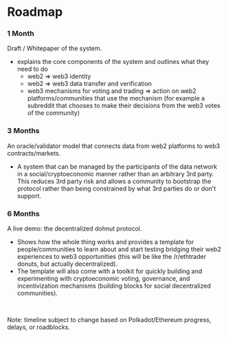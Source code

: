 # Roadmap

### 1 Month
Draft / Whitepaper of the system.
- explains the core components of the system and outlines what they need to do
  - web2 => web3 identity
  - web2 => web3 data transfer and verification
  - web3 mechanisms for voting and trading => action on web2 platforms/communities that use the mechanism (for example a subreddit that chooses to make their decisions from the web3 votes of the community)

### 3 Months
An oracle/validator model that connects data from web2 platforms to web3 contracts/markets.
- A system that can be managed by the participants of the data network in a social/cryptoeconomic manner rather than an arbitrary 3rd party. This reduces 3rd party risk and allows a community to bootstrap the protocol rather than being constrained by what 3rd parties do or don't support.

### 6 Months
A live demo: the decentralized dohnut protocol.
- Shows how the whole thing works and provides a template for people/communities to learn about and start testing bridging their web2 experiences to web3 opportunities (this will be like the /r/ethtrader donuts, but actually decentralized).
- The template will also come with a toolkit for quickly building and experimenting with cryptoeconomic voting, governance, and incentivization mechanisms (building blocks for social decentralized communities).

<br>

Note: timeline subject to change based on Polkadot/Ethereum progress, delays, or roadblocks.
